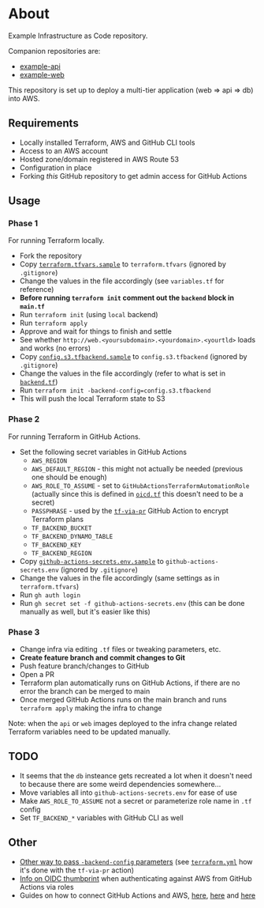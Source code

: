 # About

Example Infrastructure as Code repository.

Companion repositories are:
- [example-api](https://github.com/kohanyirobert/example-api)
- [example-web](https://github.com/kohanyirobert/example-web)

This repository is set up to deploy a multi-tier application (web => api => db) into AWS.

## Requirements

- Locally installed Terraform, AWS and GitHub CLI tools
- Access to an AWS account
- Hosted zone/domain registered in AWS Route 53
- Configuration in place
- Forking *this* GitHub repository to get admin access for GitHub Actions

## Usage

### Phase 1

For running Terraform locally.

- Fork the repository
- Copy [`terraform.tfvars.sample`](terraform.tfvars.sample) to `terraform.tfvars` (ignored by `.gitignore`)
- Change the values in the file accordingly (see `variables.tf` for reference)
- **Before running `terraform init` comment out the `backend` block in `main.tf`**
- Run `terraform init` (using `local` backend)
- Run `terraform apply`
- Approve and wait for things to finish and settle
- See whether `http://web.<yoursubdomain>.<yourdomain>.<yourtld>` loads and works (no errors)
- Copy [`config.s3.tfbackend.sample`](config.s3.tfbackend.sample) to `config.s3.tfbackend` (ignored by `.gitignore`)
- Change the values in the file accordingly (refer to what is set in [`backend.tf`](backend.tf))
- Run `terraform init -backend-config=config.s3.tfbackend`
- This will push the local Terraform state to S3

### Phase 2

For running Terraform in GitHub Actions.

- Set the following secret variables in GitHub Actions
  - `AWS_REGION`
  - `AWS_DEFAULT_REGION` - this might not actually be needed (previous one should be enough)
  - `AWS_ROLE_TO_ASSUME` - set to `GitHubActionsTerraformAutomationRole` (actually since this is defined in [`oicd.tf`](oicd.tf) this doesn't need to be a secret)
  - `PASSPHRASE` - used by the [`tf-via-pr`](https://github.com/DevSecTop/TF-via-PR) GitHub Action to encrypt Terraform plans
  - `TF_BACKEND_BUCKET`
  - `TF_BACKEND_DYNAMO_TABLE`
  - `TF_BACKEND_KEY`
  - `TF_BACKEND_REGION`
- Copy [`github-actions-secrets.env.sample`](github-actions-secrets.env.sample) to `github-actions-secrets.env` (ignored by `.gitignore`)
- Change the values in the file accordingly (same settings as in `terraform.tfvars`)
- Run `gh auth login`
- Run `gh secret set -f github-actions-secrets.env` (this can be done manually as well, but it's easier like this)

### Phase 3

- Change infra via editing `.tf` files or tweaking parameters, etc.
- **Create feature branch and commit changes to Git**
- Push feature branch/changes to GitHub
- Open a PR
- Terraform plan automatically runs on GitHub Actions, if there are no error the branch can be merged to main
- Once merged GitHub Actions runs on the main branch and runs `terraform apply` making the infra to change

Note: when the `api` or `web` images deployed to the infra change related Terraform variables need to be updated manually.

## TODO

- It seems that the `db` insteance gets recreated a lot when it doesn't need to because there are some weird dependencies somewhere...
- Move variables all into `github-actions-secrets.env` for ease of use
- Make `AWS_ROLE_TO_ASSUME` not a secret or parameterize role name in `.tf` config
- Set `TF_BACKEND_*` variables with GitHub CLI as well

## Other

- [Other way to pass `-backend-config` parameters](https://developer.hashicorp.com/terraform/language/backend#command-line-key-value-pairs) (see [`terraform.yml`](.github/workflows/terraform.yml) how it's done with the `tf-via-pr` action)
- [Info on OIDC thumbprint](https://github.com/aws-actions/configure-aws-credentials?tab=readme-ov-file#configuring-iam-to-trust-github) when authenticating against AWS from GitHub Actions via roles
- Guides on how to connect GitHub Actions and AWS, [here](https://docs.github.com/en/actions/security-for-github-actions/security-hardening-your-deployments/configuring-openid-connect-in-amazon-web-services), [here](https://aws.amazon.com/blogs/security/use-iam-roles-to-connect-github-actions-to-actions-in-aws/) and [here](https://docs.aws.amazon.com/IAM/latest/UserGuide/id_roles_create_for-idp_oidc.html#idp_oidc_Create_GitHub)
